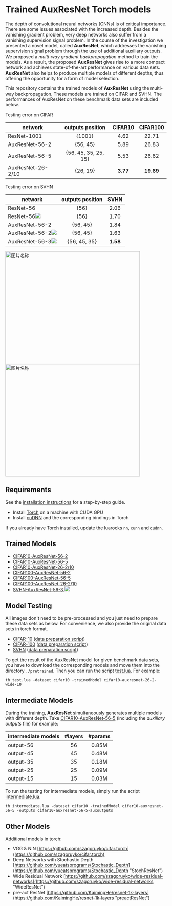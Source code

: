 # Trained AuxResNet Torch models #
The depth of convolutional neural networks (CNNs) is of critical importance. There are some issues associated with the increased depth. Besides the vanishing gradient problem, very deep networks also suffer from a vanishing supervision signal problem. In the course of the investigation we presented a novel model, called **AuxResNet**, which addresses the vanishing supervision signal problem through the use of additional auxiliary outputs. We proposed a *multi-way gradient backpropagation* method to train the models. As a result, the proposed **AuxResNet** gives rise to a more compact network and achieves state-of-the-art performance on various data sets. **AuxResNet** also helps to produce multiple models of different depths, thus offering the opportunity for a form of model selection.

This repository contains the trained models of **AuxResNet** using the multi-way backpropagation. These models are trained on CIFAR and SVHN. The performances of AuxResNet on these benchmark data sets are included below.

Testing error on CIFAR

| network       | outputs position | CIFAR10 | CIFAR100  |
| ------------- |:-------------:|:-------------:|:-----:|
| ResNet-1001| {1001} | 4.62 | 22.71 |
| AuxResNet-56-2| {56, 45} | 5.89 | 26.83 |
| AuxResNet-56-5| {56, 45, 35, 25, 15} | 5.53      | 26.62 |
| AuxResNet-26-2/10| {26, 19} | **3.77** | **19.69** |

Testing error on SVHN

| network        | outputs position | SVHN  |
| ------------- |:-------------:|:-----:|
| ResNet-56      | {56} | 2.06 |
| ResNet-56<img src="http://chart.googleapis.com/chart?cht=tx&chl=^\dagger" style="border:none;"> | {56} | 1.70 |
| AuxResNet-56-2      | {56, 45} | 1.84 |
| AuxResNet-56-2<img src="http://chart.googleapis.com/chart?cht=tx&chl=^\dagger" style="border:none;"> | {56, 45} | 1.63 |
| AuxResNet-56-3<img src="http://chart.googleapis.com/chart?cht=tx&chl=^\dagger" style="border:none;"> | {56, 45, 35} | **1.58** |

<img src="http://i.imgur.com/KLThhLO.jpg" width = "420" height = "350" alt="图片名称" align=center />
<img src="http://i.imgur.com/jFMEh0c.jpg" width = "420" height = "350" alt="图片名称" align=center />

## Requirements ##
See the [installation instructions](https://github.com/guoyongcn/fb.resnet.torch/blob/master/INSTALL.md "installation") for a step-by-step guide.

- Install [Torch](http://torch.ch/ "torch") on a machine with CUDA GPU
- Install [cuDNN](https://developer.nvidia.com/cudnn "cudnn") and the corresponding bindings in Torch

If you already have Torch installed, update the luarocks ```nn```, ```cunn``` and ```cudnn```.

## Trained Models ##
- [CIFAR10-AuxResNet-56-2](https://yadi.sk/d/zMvzifB0vcyGA "AuxResNet-56-2")
- [CIFAR10-AuxResNet-56-5](https://yadi.sk/d/k1_34p-qvjdCT "AuxResNet-56-5")
- [CIFAR10-AuxResNet-26-2/10](https://yadi.sk/d/g-fKiJdKvcyJH "AuxResNet-26-2/10")
- [CIFAR100-AuxResNet-56-2](https://yadi.sk/d/9GTk0HrYvcyK6 "AuxResNet-56-2")
- [CIFAR100-AuxResNet-56-5](https://yadi.sk/d/NqIb0RYyvcyKo "AuxResNet-56-5")
- [CIFAR100-AuxResNet-26-2/10](https://yadi.sk/d/W8S5Cp3hvcyLT "AuxResNet-26-2/10")
- [SVHN-AuxResNet-56-3 <img src="http://chart.googleapis.com/chart?cht=tx&chl=^\dagger">](https://yadi.sk/d/fs1xwcIzvcyBo "AuxResNet-56-3")

## Model Testing ##
All images don't need to be pre-processed and you just need to prepare these data sets as below. For convenience, we also provide the original data sets in torch format.

- [CIFAR-10](https://yadi.sk/d/HvwH2jJBvcyTV "cifar10") ([data preparation script](https://github.com/guoyongcn/auxresnet/blob/master/datasets/cifar10-gen.lua "cifar10-preparation"))
- [CIFAR-100](https://yadi.sk/d/u7IJW2SEvcyUg "cifar100") ([data preparation script](https://github.com/guoyongcn/auxresnet/blob/master/datasets/cifar100-gen.lua "cifar100-preparation"))
- [SVHN](https://yadi.sk/d/BwgQII_LvfPH4 "svhn") ([data preparation script](https://github.com/guoyongcn/auxresnet/blob/master/datasets/svhn-gen.lua "svhn-preparation"))

To get the result of the AuxResNet model for given benchmark data sets, you have to download the corresponding models and move them into the directory ``` ./pretrained ```.
Then you can run the script [test.lua](https://github.com/guoyongcn/auxresnet/blob/master/test.lua "testing"). For example:

```
th test.lua -dataset cifar10 -trainedModel cifar10-auxresnet-26-2-wide-10 
```

## Intermediate Models ##
During the training, **AuxResNet** simultaneously generates multiple models with different depth. Take [CIFAR10-AuxResNet-56-5](https://yadi.sk/d/k1_34p-qvjdCT "AuxResNet-56-5") (including the *auxiliary outputs* file) for example:

| intermediate models | #layers | #params |
| ------------- |:-------------:|:-----:|
|output-56| 56 | 0.85M |
|output-45| 45 | 0.48M |
|output-35| 35 | 0.18M |
|output-25| 25 | 0.09M |
|output-15| 15 | 0.03M |

To run the testing for intermediate models, simply run the script [intermediate.lua](https://github.com/guoyongcn/auxresnet/blob/master/intermediate.lua "intermediate").

```
th intermediate.lua -dataset cifar10 -trainedModel cifar10-auxresnet-56-5 -outputs cifar10-auxresnet-56-5-auxoutputs
```

## Other Models ##
Additional models in torch:

- VGG & NIN [https://github.com/szagoruyko/cifar.torch](https://github.com/szagoruyko/cifar.torch)
- Deep Networks with Stochastic Depth [https://github.com/yueatsprograms/Stochastic_Depth](https://github.com/yueatsprograms/Stochastic_Depth "StochResNet")
- Wide Residual Network [https://github.com/szagoruyko/wide-residual-networks](https://github.com/szagoruyko/wide-residual-networks "WideResNet")
- pre-act ResNet [https://github.com/KaimingHe/resnet-1k-layers](https://github.com/KaimingHe/resnet-1k-layers "preactResNet")

